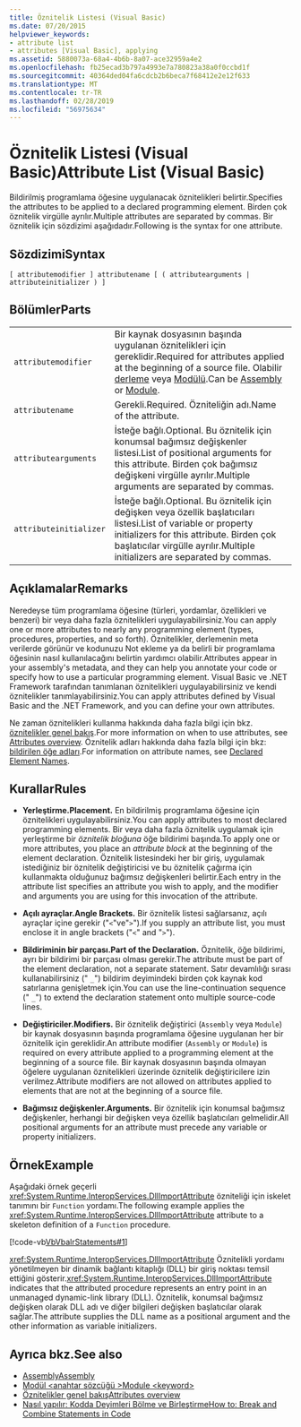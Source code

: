 ```yaml
---
title: Öznitelik Listesi (Visual Basic)
ms.date: 07/20/2015
helpviewer_keywords:
- attribute list
- attributes [Visual Basic], applying
ms.assetid: 5880073a-68a4-4b6b-8a07-ace32959a4e2
ms.openlocfilehash: fb25ecad3b797a4993e7a780823a38a0f0ccbd1f
ms.sourcegitcommit: 40364ded04fa6cdcb2b6beca7f68412e2e12f633
ms.translationtype: MT
ms.contentlocale: tr-TR
ms.lasthandoff: 02/28/2019
ms.locfileid: "56975634"
---
```

# <a name="attribute-list-visual-basic"></a><span data-ttu-id="f63bb-102">Öznitelik Listesi (Visual Basic)</span><span class="sxs-lookup"><span data-stu-id="f63bb-102">Attribute List (Visual Basic)</span></span>
<span data-ttu-id="f63bb-103">Bildirilmiş programlama öğesine uygulanacak öznitelikleri belirtir.</span><span class="sxs-lookup"><span data-stu-id="f63bb-103">Specifies the attributes to be applied to a declared programming element.</span></span> <span data-ttu-id="f63bb-104">Birden çok öznitelik virgülle ayrılır.</span><span class="sxs-lookup"><span data-stu-id="f63bb-104">Multiple attributes are separated by commas.</span></span> <span data-ttu-id="f63bb-105">Bir öznitelik için sözdizimi aşağıdadır.</span><span class="sxs-lookup"><span data-stu-id="f63bb-105">Following is the syntax for one attribute.</span></span>  
  
## <a name="syntax"></a><span data-ttu-id="f63bb-106">Sözdizimi</span><span class="sxs-lookup"><span data-stu-id="f63bb-106">Syntax</span></span>  
  
```  
[ attributemodifier ] attributename [ ( attributearguments | attributeinitializer ) ]  
```  
  
## <a name="parts"></a><span data-ttu-id="f63bb-107">Bölümler</span><span class="sxs-lookup"><span data-stu-id="f63bb-107">Parts</span></span>  
|||
|---|---|
|`attributemodifier`|<span data-ttu-id="f63bb-108">Bir kaynak dosyasının başında uygulanan öznitelikleri için gereklidir.</span><span class="sxs-lookup"><span data-stu-id="f63bb-108">Required for attributes applied at the beginning of a source file.</span></span> <span data-ttu-id="f63bb-109">Olabilir [derleme](../../../visual-basic/language-reference/modifiers/assembly.md) veya [Modülü](../../../visual-basic/language-reference/modifiers/module-keyword.md).</span><span class="sxs-lookup"><span data-stu-id="f63bb-109">Can be [Assembly](../../../visual-basic/language-reference/modifiers/assembly.md) or [Module](../../../visual-basic/language-reference/modifiers/module-keyword.md).</span></span>|
|`attributename`| <span data-ttu-id="f63bb-110">Gerekli.</span><span class="sxs-lookup"><span data-stu-id="f63bb-110">Required.</span></span> <span data-ttu-id="f63bb-111">Özniteliğin adı.</span><span class="sxs-lookup"><span data-stu-id="f63bb-111">Name of the attribute.</span></span>|
|`attributearguments`|<span data-ttu-id="f63bb-112">İsteğe bağlı.</span><span class="sxs-lookup"><span data-stu-id="f63bb-112">Optional.</span></span> <span data-ttu-id="f63bb-113">Bu öznitelik için konumsal bağımsız değişkenler listesi.</span><span class="sxs-lookup"><span data-stu-id="f63bb-113">List of positional arguments for this attribute.</span></span> <span data-ttu-id="f63bb-114">Birden çok bağımsız değişkeni virgülle ayrılır.</span><span class="sxs-lookup"><span data-stu-id="f63bb-114">Multiple arguments are separated by commas.</span></span>|
|`attributeinitializer`|<span data-ttu-id="f63bb-115">İsteğe bağlı.</span><span class="sxs-lookup"><span data-stu-id="f63bb-115">Optional.</span></span> <span data-ttu-id="f63bb-116">Bu öznitelik için değişken veya özellik başlatıcıları listesi.</span><span class="sxs-lookup"><span data-stu-id="f63bb-116">List of variable or property initializers for this attribute.</span></span> <span data-ttu-id="f63bb-117">Birden çok başlatıcılar virgülle ayrılır.</span><span class="sxs-lookup"><span data-stu-id="f63bb-117">Multiple initializers are separated by commas.</span></span>|
  
## <a name="remarks"></a><span data-ttu-id="f63bb-118">Açıklamalar</span><span class="sxs-lookup"><span data-stu-id="f63bb-118">Remarks</span></span>  
 <span data-ttu-id="f63bb-119">Neredeyse tüm programlama öğesine (türleri, yordamlar, özellikleri ve benzeri) bir veya daha fazla öznitelikleri uygulayabilirsiniz.</span><span class="sxs-lookup"><span data-stu-id="f63bb-119">You can apply one or more attributes to nearly any programming element (types, procedures, properties, and so forth).</span></span> <span data-ttu-id="f63bb-120">Öznitelikler, derlemenin meta verilerde görünür ve kodunuzu Not ekleme ya da belirli bir programlama öğesinin nasıl kullanılacağını belirtin yardımcı olabilir.</span><span class="sxs-lookup"><span data-stu-id="f63bb-120">Attributes appear in your assembly's metadata, and they can help you annotate your code or specify how to use a particular programming element.</span></span> <span data-ttu-id="f63bb-121">Visual Basic ve .NET Framework tarafından tanımlanan öznitelikleri uygulayabilirsiniz ve kendi öznitelikler tanımlayabilirsiniz.</span><span class="sxs-lookup"><span data-stu-id="f63bb-121">You can apply attributes defined by Visual Basic and the .NET Framework, and you can define your own attributes.</span></span>  

 <span data-ttu-id="f63bb-122">Ne zaman öznitelikleri kullanma hakkında daha fazla bilgi için bkz. [öznitelikler genel bakış](../../../visual-basic/programming-guide/concepts/attributes/index.md).</span><span class="sxs-lookup"><span data-stu-id="f63bb-122">For more information on when to use attributes, see [Attributes overview](../../../visual-basic/programming-guide/concepts/attributes/index.md).</span></span> <span data-ttu-id="f63bb-123">Öznitelik adları hakkında daha fazla bilgi için bkz: [bildirilen öğe adları](../../../visual-basic/programming-guide/language-features/declared-elements/declared-element-names.md).</span><span class="sxs-lookup"><span data-stu-id="f63bb-123">For information on attribute names, see [Declared Element Names](../../../visual-basic/programming-guide/language-features/declared-elements/declared-element-names.md).</span></span>  
  
## <a name="rules"></a><span data-ttu-id="f63bb-124">Kurallar</span><span class="sxs-lookup"><span data-stu-id="f63bb-124">Rules</span></span>  
  
-   <span data-ttu-id="f63bb-125">**Yerleştirme.**</span><span class="sxs-lookup"><span data-stu-id="f63bb-125">**Placement.**</span></span> <span data-ttu-id="f63bb-126">En bildirilmiş programlama öğesine için öznitelikleri uygulayabilirsiniz.</span><span class="sxs-lookup"><span data-stu-id="f63bb-126">You can apply attributes to most declared programming elements.</span></span> <span data-ttu-id="f63bb-127">Bir veya daha fazla öznitelik uygulamak için yerleştirme bir *öznitelik bloğuna* öğe bildirimi başında.</span><span class="sxs-lookup"><span data-stu-id="f63bb-127">To apply one or more attributes, you place an *attribute block* at the beginning of the element declaration.</span></span> <span data-ttu-id="f63bb-128">Öznitelik listesindeki her bir giriş, uygulamak istediğiniz bir öznitelik değiştiricisi ve bu öznitelik çağırma için kullanmakta olduğunuz bağımsız değişkenleri belirtir.</span><span class="sxs-lookup"><span data-stu-id="f63bb-128">Each entry in the attribute list specifies an attribute you wish to apply, and the modifier and arguments you are using for this invocation of the attribute.</span></span>  
  
-   <span data-ttu-id="f63bb-129">**Açılı ayraçlar.**</span><span class="sxs-lookup"><span data-stu-id="f63bb-129">**Angle Brackets.**</span></span> <span data-ttu-id="f63bb-130">Bir öznitelik listesi sağlarsanız, açılı ayraçlar içine gerekir ("`<`"ve"`>`").</span><span class="sxs-lookup"><span data-stu-id="f63bb-130">If you supply an attribute list, you must enclose it in angle brackets ("`<`" and "`>`").</span></span>  
  
-   <span data-ttu-id="f63bb-131">**Bildiriminin bir parçası.**</span><span class="sxs-lookup"><span data-stu-id="f63bb-131">**Part of the Declaration.**</span></span> <span data-ttu-id="f63bb-132">Öznitelik, öğe bildirimi, ayrı bir bildirimi bir parçası olması gerekir.</span><span class="sxs-lookup"><span data-stu-id="f63bb-132">The attribute must be part of the element declaration, not a separate statement.</span></span> <span data-ttu-id="f63bb-133">Satır devamlılığı sırası kullanabilirsiniz (" `_`") bildirim deyimindeki birden çok kaynak kod satırlarına genişletmek için.</span><span class="sxs-lookup"><span data-stu-id="f63bb-133">You can use the line-continuation sequence (" `_`") to extend the declaration statement onto multiple source-code lines.</span></span>  
  
-   <span data-ttu-id="f63bb-134">**Değiştiriciler.**</span><span class="sxs-lookup"><span data-stu-id="f63bb-134">**Modifiers.**</span></span> <span data-ttu-id="f63bb-135">Bir öznitelik değiştirici (`Assembly` veya `Module`) bir kaynak dosyasının başında programlama öğesine uygulanan her bir öznitelik için gereklidir.</span><span class="sxs-lookup"><span data-stu-id="f63bb-135">An attribute modifier (`Assembly` or `Module`) is required on every attribute applied to a programming element at the beginning of a source file.</span></span> <span data-ttu-id="f63bb-136">Bir kaynak dosyasının başında olmayan öğelere uygulanan öznitelikleri üzerinde öznitelik değiştiricilere izin verilmez.</span><span class="sxs-lookup"><span data-stu-id="f63bb-136">Attribute modifiers are not allowed on attributes applied to elements that are not at the beginning of a source file.</span></span>  
  
-   <span data-ttu-id="f63bb-137">**Bağımsız değişkenler.**</span><span class="sxs-lookup"><span data-stu-id="f63bb-137">**Arguments.**</span></span> <span data-ttu-id="f63bb-138">Bir öznitelik için konumsal bağımsız değişkenler, herhangi bir değişken veya özellik başlatıcıları gelmelidir.</span><span class="sxs-lookup"><span data-stu-id="f63bb-138">All positional arguments for an attribute must precede any variable or property initializers.</span></span>  
  
## <a name="example"></a><span data-ttu-id="f63bb-139">Örnek</span><span class="sxs-lookup"><span data-stu-id="f63bb-139">Example</span></span>  
 <span data-ttu-id="f63bb-140">Aşağıdaki örnek geçerli <xref:System.Runtime.InteropServices.DllImportAttribute> özniteliği için iskelet tanımını bir `Function` yordamı.</span><span class="sxs-lookup"><span data-stu-id="f63bb-140">The following example applies the <xref:System.Runtime.InteropServices.DllImportAttribute> attribute to a skeleton definition of a `Function` procedure.</span></span>  
  
 [!code-vb[VbVbalrStatements#1](~/samples/snippets/visualbasic/VS_Snippets_VBCSharp/VbVbalrStatements/VB/Class1.vb#1)]  
  
 <span data-ttu-id="f63bb-141"><xref:System.Runtime.InteropServices.DllImportAttribute> Öznitelikli yordamı yönetilmeyen bir dinamik bağlantı kitaplığı (DLL) bir giriş noktası temsil ettiğini gösterir.</span><span class="sxs-lookup"><span data-stu-id="f63bb-141"><xref:System.Runtime.InteropServices.DllImportAttribute> indicates that the attributed procedure represents an entry point in an unmanaged dynamic-link library (DLL).</span></span> <span data-ttu-id="f63bb-142">Öznitelik, konumsal bağımsız değişken olarak DLL adı ve diğer bilgileri değişken başlatıcılar olarak sağlar.</span><span class="sxs-lookup"><span data-stu-id="f63bb-142">The attribute supplies the DLL name as a positional argument and the other information as variable initializers.</span></span>  
  
## <a name="see-also"></a><span data-ttu-id="f63bb-143">Ayrıca bkz.</span><span class="sxs-lookup"><span data-stu-id="f63bb-143">See also</span></span>
- [<span data-ttu-id="f63bb-144">Assembly</span><span class="sxs-lookup"><span data-stu-id="f63bb-144">Assembly</span></span>](../../../visual-basic/language-reference/modifiers/assembly.md)
- [<span data-ttu-id="f63bb-145">Modül \<anahtar sözcüğü ></span><span class="sxs-lookup"><span data-stu-id="f63bb-145">Module \<keyword></span></span>](../../../visual-basic/language-reference/modifiers/module-keyword.md)
- [<span data-ttu-id="f63bb-146">Öznitelikler genel bakış</span><span class="sxs-lookup"><span data-stu-id="f63bb-146">Attributes overview</span></span>](../../../visual-basic/programming-guide/concepts/attributes/index.md)
- [<span data-ttu-id="f63bb-147">Nasıl yapılır: Kodda Deyimleri Bölme ve Birleştirme</span><span class="sxs-lookup"><span data-stu-id="f63bb-147">How to: Break and Combine Statements in Code</span></span>](../../../visual-basic/programming-guide/program-structure/how-to-break-and-combine-statements-in-code.md)
